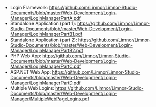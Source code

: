 
- Login Framework: https://github.com/Limnor/Limnor-Studio-Documents/blob/master/Web-Development/Login-Manager/LoginManagerPartA.pdf
- Standalone Application (part 1): https://github.com/Limnor/Limnor-Studio-Documents/blob/master/Web-Development/Login-Manager/LoginManagerPartB1.pdf
- Standalone Application (part 2): https://github.com/Limnor/Limnor-Studio-Documents/blob/master/Web-Development/Login-Manager/LoginManagerPartB2.pdf
- PHP Web App: https://github.com/Limnor/Limnor-Studio-Documents/blob/master/Web-Development/Login-Manager/LoginManagerPartC.pdf
- ASP.NET Web App: https://github.com/Limnor/Limnor-Studio-Documents/blob/master/Web-Development/Login-Manager/LoginManagerPartD.pdf
- Multiple Web Logins: https://github.com/Limnor/Limnor-Studio-Documents/blob/master/Web-Development/Login-Manager/MultipleWebPageLogins.pdf
